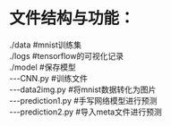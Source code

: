# 文件结构与功能：

./data               #mnist训练集   
./logs               #tensorflow的可视化记录   
./model              #保存模型  
---CNN.py            #训练文件    
---data2img.py       #将mnist数据转化为图片   
---prediction1.py    #手写网络模型进行预测    
---prediction2.py    #导入meta文件进行预测    

